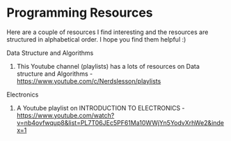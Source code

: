 # Programming Resources

Here are a couple of resources I find interesting and the resources are structured in alphabetical order. I hope you find them helpful :)


Data Structure and Algorithms 
1. This Youtube channel (playlists) has a lots of resources on Data structure and Algorithms - https://www.youtube.com/c/Nerdslesson/playlists

Electronics 
1. A Youtube playlist on INTRODUCTION TO ELECTRONICS - https://www.youtube.com/watch?v=nb4ovfwqup8&list=PL7T06JEc5PF61Ma10WWjYn5YodvXrhWe2&index=1
